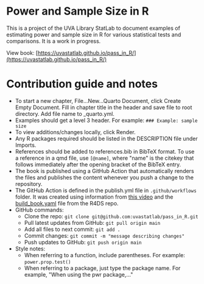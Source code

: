 # Power and Sample Size in R

This is a project of the UVA Library StatLab to document examples of estimating power and sample size in R for various statistical tests and comparisons. It is a work in progress.

View book: [https://uvastatlab.github.io/pass_in_R/](https://uvastatlab.github.io/pass_in_R/)

# Contribution guide and notes

- To start a new chapter, File...New...Quarto Document, click Create Empty Document. Fill in chapter title in the header and save file to root directory. Add file name to _quarto.yml.
- Examples should get a level 3 header. For example: `### Example: sample size`
- To view additions/changes locally, click Render.
- Any R packages required should be listed in the DESCRIPTION file under Imports.
- References should be added to references.bib in BibTeX format. To use a reference in a qmd file, use `[@name]`, where "name" is the citekey that follows immediately after the opening bracket of the BibTeX entry.
- The book is published using a GitHub Action that automatically renders the files and publishes the content whenever you push a change to the repository.
- The GitHub Action is defined in the publish.yml file in `.github/workflows` folder. It was created using information from [this video](https://www.youtube.com/watch?v=arzBRW5XIkg) and the [build_book.yaml](https://github.com/hadley/r4ds/blob/main/.github/workflows/build_book.yaml) file from the R4DS repo.
- GitHub commands:
    * Clone the repo: `git clone git@github.com:uvastatlab/pass_in_R.git`
    * Pull latest updates from GitHub: `git pull origin main`
    * Add all files to next commit: `git add .`
    * Commit changes: `git commit -m "message describing changes"`
    * Push updates to GitHub: `git push origin main`
- Style notes:
    * When referring to a function, include parentheses. For example: `power.prop.test()`
    * When referring to a package, just type the package name. For example, "When using the pwr package,..."
